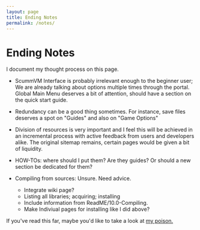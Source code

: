 ```yaml
---
layout: page
title: Ending Notes
permalink: /notes/
---
```


# Ending Notes

I document my thought process on this page. 

- ScummVM Interface is probably irrelevant enough to the beginner user; We are already talking about options multiple times through the portal. Global Main Menu deserves a bit of attention, should have a section on the quick start guide.

- Redundancy can be a good thing sometimes. For instance, save files deserves a spot on "Guides" and also on "Game Options"

- Division of resources is very important and I feel this will be achieved in an incremental process with active feedback from users and developers alike. The original sitemap remains, certain pages would be given a bit of liquidity.

- HOW-TOs: where should I put them? Are they guides? Or should a new section be dedicated for them?

- Compiling from sources: Unsure. Need advice.
	- Integrate wiki page?
	- Listing all libraries; acquiring; installing
	- Include information from ReadME/10.0-Compiling.
	- Make Indiviual pages for installing like I did above?


If you've read this far, maybe you'd like to take a look at [my poison.](https://steamcommunity.com/id/kakashi3011)
